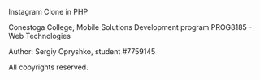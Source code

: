 Instagram Clone in PHP

Conestoga College, Mobile Solutions Development program
PROG8185 - Web Technologies

Author: Sergiy Opryshko, student #7759145

All copyrights reserved.
